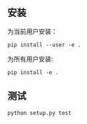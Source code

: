 ## 安装

为当前用户安装：

    pip install --user -e .
    

为所有用户安装:

    pip install -e .
    

## 测试

    python setup.py test
